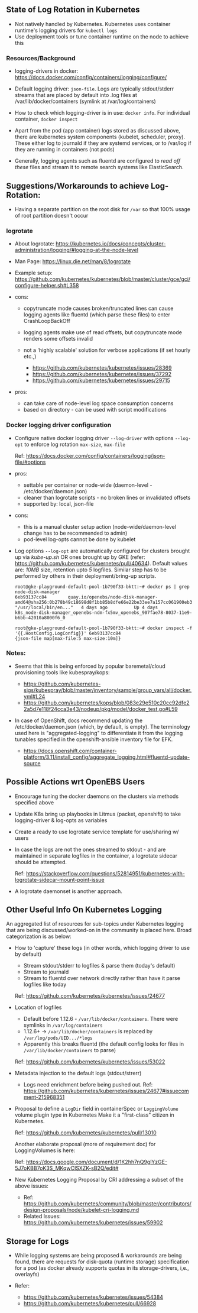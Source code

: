 ## State of Log Rotation in Kubernetes

- Not natively handled by Kubernetes. Kubernetes uses container runtime's logging drivers for `kubectl logs`
- Use deployment tools or tune container runtime on the node to achieve this 

### Resources/Background

- logging-drivers in docker: https://docs.docker.com/config/containers/logging/configure/

- Default logging driver: `json-file`. Logs are typically stdout/stderr streams that are placed 
  by default into .log files at /var/lib/docker/containers (symlink at /var/log/containers)

- How to check which logging-driver is in use: `docker info`. For individual container, `docker inspect` 

- Apart from the pod (app container) logs stored as discussed above, there are kubernetes system components 
(kubelet, scheduler, proxy). These either log to journald if they are systemd services, or to /var/log if
they are running in containers (not pods)

- Generally, logging agents such as fluentd are configured to _read off these_ files and stream it to remote 
search systems like ElasticSearch.  

## Suggestions/Workarounds to achieve Log-Rotation:

- Having a separate partition on the root disk for `/var` so that 100% usage of root partition doesn't occur

### logrotate

  - About logrotate: https://kubernetes.io/docs/concepts/cluster-administration/logging/#logging-at-the-node-level
  - Man Page: https://linux.die.net/man/8/logrotate
  - Example setup: https://github.com/kubernetes/kubernetes/blob/master/cluster/gce/gci/configure-helper.sh#L358
    
  - cons: 
      - copytruncate mode causes broken/truncated lines can cause logging agents like fluentd (which parse these files) 
        to enter CrashLoopBackOff
      - logging agents make use of read offsets, but copytruncate mode renders some offsets invalid
      - not a 'highly scalable' solution for verbose applications (if set hourly etc.,)
       
        - https://github.com/kubernetes/kubernetes/issues/28369
        - https://github.com/kubernetes/kubernetes/issues/37292
        - https://github.com/kubernetes/kubernetes/issues/29715

  - pros: 
      - can take care of node-level log space consumption concerns 
      - based on directory - can be used with script modifications 

### Docker logging driver configuration

- Configure native docker logging driver `--log-driver` with options `--log-opt` to enforce log rotation
  `max-size`, `max-file`
  
  Ref: https://docs.docker.com/config/containers/logging/json-file/#options

- pros: 
    - settable per container or node-wide (daemon-level - /etc/docker/daemon.json) 
    - cleaner than logrotate scripts - no broken lines or invalidated offsets 
    - supported by: local, json-file
  
- cons: 
    - this is a manual cluster setup action (node-wide/daemon-level change has to be recommended to admin)
    - pod-level log-opts cannot be done by kubelet 

- Log options `--log-opt` are automatically configured for clusters brought up via *kube-up.sh* OR ones brought up by GKE 
  (refer: https://github.com/kubernetes/kubernetes/pull/40634). Default values are: *10MB* size, retention upto *5* 
  logfiles. Similar step has to be performed by others in their deployment/bring-up scripts.

  ```
  root@gke-playground-default-pool-1b790f33-bktt:~# docker ps | grep node-disk-manager
  6eb93137cc84        quay.io/openebs/node-disk-manager-amd64@sha256:0b278b49c18698d8f1bb85b8dfe66e22be33ee7a157cc061900eb300dfa13a7f               "/usr/local/bin/en..."   4 days ago          Up 4 days                               k8s_node-disk-manager_openebs-ndm-fx5mv_openebs_907fae78-8037-11e9-b6bb-42010a8000f6_0

  root@gke-playground-default-pool-1b790f33-bktt:~# docker inspect -f '{{.HostConfig.LogConfig}}' 6eb93137cc84
  {json-file map[max-file:5 max-size:10m]}
  ```
### Notes: 

  - Seems that this is being enforced by popular baremetal/cloud provisioning tools like kubespray/kops: 

    - https://github.com/kubernetes-sigs/kubespray/blob/master/inventory/sample/group_vars/all/docker.yml#L24
    - https://github.com/kubernetes/kops/blob/083e29e510c20cc92dfe22a5d7e118f24cca3e43/nodeup/pkg/model/docker_test.go#L59 

  - In case of OpenShift, docs recommend updating the /etc/docker/daemon.json (which, by default, is empty). 
    The terminology used here is "aggregated-logging" to differentiate it from the logging tunables specified
    in the openshift-ansible inventory file for EFK.
    
    - https://docs.openshift.com/container-platform/3.11/install_config/aggregate_logging.html#fluentd-update-source

## Possible Actions wrt OpenEBS Users

- Encourage tuning the docker daemons on the clusters via methods specified above

- Update K8s bring up playbooks in Litmus (packet, openshift) to take logging-driver & log-opts as variables

- Create a ready to use logrotate service template for use/sharing w/ users 

- In case the logs are not the ones streamed to stdout - and are maintained in separate logfiles in the container, 
  a logrotate sidecar should be attempted. 

  Ref: https://stackoverflow.com/questions/52814951/kubernetes-with-logrotate-sidecar-mount-point-issue

- A logrotate daemonset is another approach.
   
## Other Useful Info On Kubernetes Logging 

An aggregated list of resources for sub-topics under Kubernetes logging that are being discussed/worked-on in the 
community is placed here. Broad categorization is as below: 

- How to 'capture' these logs (in other words, which logging driver to use by default) 
  - Stream stdout/stderr to logfiles & parse them (today's default)
  - Stream to journald 
  - Stream to fluentd over network directly rather than have it parse logfiles like today

  Ref: https://github.com/kubernetes/kubernetes/issues/24677

- Location of logfiles 
  - Default before 1.12.6 - `/var/lib/docker/containers`. There were symlinks in `/var/log/containers`
  - 1.12.6+ -> `/var/lib/docker/containers` is replaced by `/var/log/pods/UID.../*logs`
  - Apparently this breaks fluentd (the default config looks for files in `/var/lib/docker/containers` to parse)

  Ref: https://github.com/kubernetes/kubernetes/issues/53022

- Metadata injection to the default logs (stdout/strerr) 

  - Logs need enrichment before being pushed out. 
    Ref: https://github.com/kubernetes/kubernetes/issues/24677#issuecomment-215968351

- Proposal to define a `LogDir` field in containerSpec or `LoggingVolume` volume plugin type in Kubernetes
  Make it a "first-class" citizen in Kubernetes. 

  Ref: https://github.com/kubernetes/kubernetes/pull/13010

  Another elaborate proposal (more of requirement doc) for LoggingVolumes is here:

  Ref: https://docs.google.com/document/d/1K2hh7nQ9glYzGE-5J7oKBB7oK3S_MKqwCISXZK-sB2Q/edit#

- New Kubernetes Logging Proposal by CRI addressing a subset of the above issues:

  - Ref: https://github.com/kubernetes/community/blob/master/contributors/design-proposals/node/kubelet-cri-logging.md
  - Related Issues: https://github.com/kubernetes/kubernetes/issues/59902

## Storage for Logs 

- While logging systems are being proposed & workarounds are being found, there are requests for disk-quota 
(runtime storage) specification for a pod (as docker already supports quotas in its storage-drivers, i,e., overlayfs)

- Refer:
  - https://github.com/kubernetes/kubernetes/issues/54384 
  - https://github.com/kubernetes/kubernetes/pull/66928




